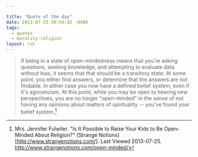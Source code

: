 ```yaml
---

title: "Quote of the day"
date: 2013-07-25 20:54:42 -0400
tags:
  - quotes
  - morality-religion
layout: rut
---
```



>If being in a state of open-mindedness means that you're asking questions, seeking knowledge, and attempting to evaluate data without bias, it seems that that should be a transitory state: At some point, you either find answers, or determine that the answers are not findable. In either case you now have a defined belief system, even if it's agnosticism. At this point, while you may be open to hearing new perspectives, you are no longer "open-minded" in the sense of not having any opinions about matters of spirituality -- you've found your belief system.[^20130725-1]

[^20130725-1]: Mrs. Jennifer Fulwiler.  "Is It Possible to Raise Your Kids to Be Open-Minded About Religion?" (Strange Notions)[http://www.strangenotions.com/]. Last Viewed 2013-07-25. <http://www.strangenotions.com/open-minded/>

